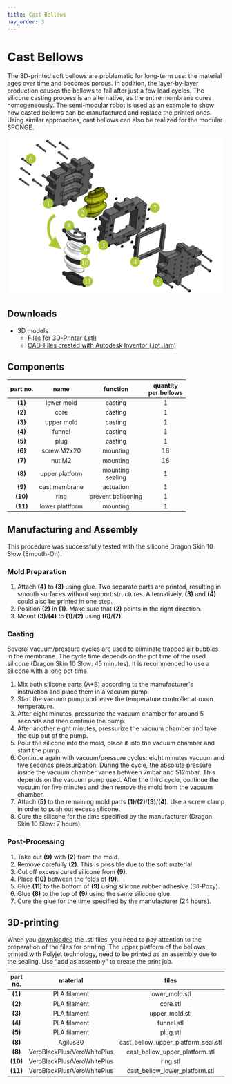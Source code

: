 ```yaml
---
title: Cast Bellows
nav_order: 3
---
```


# Cast Bellows
The 3D-printed soft bellows are problematic for long-term use: the material ages over time and becomes porous. In addition, the layer-by-layer production causes the bellows to fail after just a few load cycles. The silicone casting process is an alternative, as the entire membrane cures homogeneously. The semi-modular robot is used as an example to show how casted bellows can be manufactured and replace the printed ones. Using similar approaches, cast bellows can also be realized for the modular SPONGE.
<p align="center">
<img src="../images/bellows_cast.png" width=500>
</p>

## Downloads

* 3D models
   * [Files for 3D-Printer (.stl)](/sponge/downloads/SPONGE_SemiModular_SiliconeBellow_CAD_STL.zip)
   * [CAD-Files created with Autodesk Inventor (.ipt,.iam)](/sponge/downloads/SPONGE_SemiModular_SiliconeBellow_CAD_inventor.zip)

## Components

|part no. | name | function | quantity <br> per bellows|
| :----: | :----: | :----: | :----: |
| **(1)** | lower mold | casting | 1 |
| **(2)** | core | casting | 1 |
| **(3)** | upper mold | casting | 1 |
| **(4)** | funnel | casting | 1 |
| **(5)** | plug | casting| 1 |
| **(6)** | screw M2x20 | mounting| 16 |
| **(7)** | nut M2 | mounting | 16 |
| **(8)** | upper platform | mounting <br> sealing | 1 |
| **(9)** | cast membrane | actuation | 1 |
| **(10)** | ring | prevent ballooning | 1 |
| **(11)** | lower plattform | mounting | 1 |

## Manufacturing and Assembly
This procedure was successfully tested with the silicone Dragon Skin 10 Slow (Smooth-On).
### Mold Preparation
1. Attach **(4)** to **(3)** using glue. Two separate parts are printed, resulting in smooth surfaces without support structures. Alternatively, **(3)** and **(4)** could also be printed in one step.
2. Position **(2)** in **(1)**. Make sure that **(2)** points in the right direction.
3. Mount **(3)**/**(4)** to **(1)**/**(2)** using **(6)**/**(7)**.

### Casting
Several vacuum/pressure cycles are used to eliminate trapped air bubbles in the membrane. The cycle time depends on the pot time of the used silicone (Dragon Skin 10 Slow: 45 minutes). It is recommended to use a silicone with a long pot time.
1. Mix both silicone parts (A+B) according to the manufacturer's instruction and place them in a vacuum pump.
2. Start the vacuum pump and leave the temperature controller at room temperature.
3. After eight minutes, pressurize the vacuum chamber for around 5 seconds and then continue the pump.
4. After another eight minutes, pressurize the vacuum chamber and take the cup out of the pump.
5. Pour the silicone into the mold, place it into the vacuum chamber and start the pump.
6. Continue again with vacuum/pressure cycles: eight minutes vacuum and five seconds pressurization. During the cycle, the absolute pressure inside the vacuum chamber varies between 7mbar and 512mbar. This depends on the vacuum pump used. After the third cycle, continue the vacuum for five minutes and then remove the mold from the vacuum chamber.
7. Attach **(5)** to the remaining mold parts **(1)**/**(2)**/**(3)**/**(4)**. Use a screw clamp in order to push out excess silicone.
8. Cure the silicone for the time specified by the manufacturer (Dragon Skin 10 Slow: 7 hours).

### Post-Processing
1. Take out **(9)** with **(2)** from the mold.
2. Remove carefully **(2)**. This is possible due to the soft material.
3. Cut off excess cured silicone from **(9)**.
4. Place **(10)** between the folds of **(9)**.
5. Glue **(11)** to the bottom of **(9)** using silicone rubber adhesive (Sil-Poxy).
6. Glue **(8)** to the top of **(9)** using the same silicone glue.
7. Cure the glue for the time specified by the manufacturer (24 hours).

## 3D-printing

When you [downloaded](/sponge/downloads/SPONGE_SemiModular_SiliconeBellow_CAD_STL.zip) the .stl files, you need to pay attention to the preparation of the files for printing. The upper platform of the bellows, printed with Polyjet technology, need to be printed as an assembly due to the sealing. Use “add as assembly” to create the print job.

| part no. |material | files |
| :----: | :----: | :----: |
|**(1)**|PLA filament | lower_mold.stl |
|**(2)**|PLA filament | core.stl |
|**(3)**|PLA filament | upper_mold.stl|
|**(4)**|PLA filament | funnel.stl|
|**(5)**|PLA filament | plug.stl|
|**(8)**|Agilus30 | cast_bellow_upper_platform_seal.stl |
|**(8)**|VeroBlackPlus/VeroWhitePlus | cast_bellow_upper_platform.stl |
|**(10)**|VeroBlackPlus/VeroWhitePlus | ring.stl |
|**(11)**|VeroBlackPlus/VeroWhitePlus | cast_bellow_lower_platform.stl |
